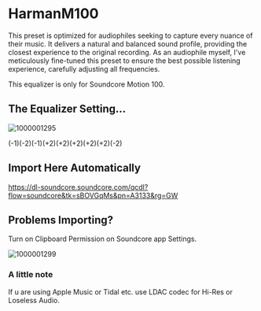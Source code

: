 # HarmanM100
This preset is optimized for audiophiles seeking to capture every nuance of their music. It delivers a natural and balanced sound profile, providing the closest experience to the original recording. As an audiophile myself, I've meticulously fine-tuned this preset to ensure the best possible listening experience, carefully adjusting all frequencies.

This equalizer is only for Soundcore Motion 100.

## The Equalizer Setting...
![1000001295](https://github.com/user-attachments/assets/c1993b92-9a93-47b0-a983-3c9d7f1aee54)

(-1)(-2)(-1)(+2)(+2)(+2)(+2)(+2)(-2)

## Import Here Automatically
https://dl-soundcore.soundcore.com/qcdl?flow=soundcore&tk=sBOVGqMs&pn=A3133&rg=GW 

## Problems Importing?
Turn on Clipboard Permission on Soundcore app Settings.

![1000001299](https://github.com/user-attachments/assets/9623135d-53de-41e5-879c-e81bcd1cea87)

### A little note
If u are using Apple Music or Tidal etc. use LDAC codec for Hi-Res or Loseless Audio.
